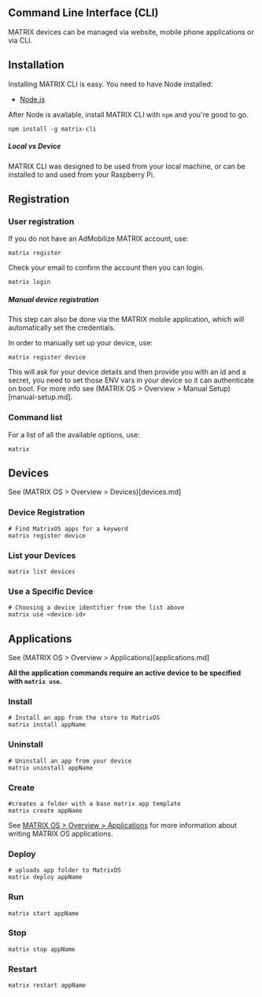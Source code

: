 ## Command Line Interface (CLI)

MATRIX devices can be managed via website, mobile phone applications or via CLI.

## Installation
Installing MATRIX CLI is easy. You need to have Node installed:

* [Node.js](https://nodejs.org/en/)

After Node is available, install MATRIX CLI with `npm` and you're good to go.

```
npm install -g matrix-cli
```

##### Local vs Device
MATRIX CLI was designed to be used from your local machine, or can be installed to and used from your Raspberry Pi.

## Registration

### User registration
If you do not have an AdMobilize MATRIX account, use:
```
matrix register
```
Check your email to confirm the account then you can login.

```
matrix login
```

##### Manual device registration
This step can also be done via the MATRIX mobile application, which will automatically set the credentials.

In order to manually set up your device, use:
```
matrix register device
```

This will ask for your device details and then provide you with an id and a secret, you need to set those ENV vars in your device so it can authenticate on boot. For more info see (MATRIX OS > Overview > Manual Setup)[manual-setup.md].

### Command list
For a list of all the available options, use:
```
matrix
```

## Devices
See (MATRIX OS > Overview > Devices)[devices.md]

### Device Registration
```
# Find MatrixOS apps for a keyword
matrix register device
```

### List your Devices
```
matrix list devices
```

### Use a Specific Device
```
# Choosing a device identifier from the list above
matrix use <device-id>
```

## Applications
See (MATRIX OS > Overview > Applications)[applications.md]

**All the application commands require an active device to be specified with `matrix use`.**

### Install

```
# Install an app from the store to MatrixOS
matrix install appName
```

### Uninstall
```
# Uninstall an app from your device
matrix uninstall appName
```

### Create
```
#creates a folder with a base matrix app template
matrix create appName
```
See [MATRIX OS > Overview > Applications](applications.md) for more information about writing MATRIX OS applications.

### Deploy
```
# uploads app folder to MatrixOS
matrix deploy appName
```
### Run
```
matrix start appName
```

### Stop
```
matrix stop appName
```

### Restart
```
matrix restart appName
```
